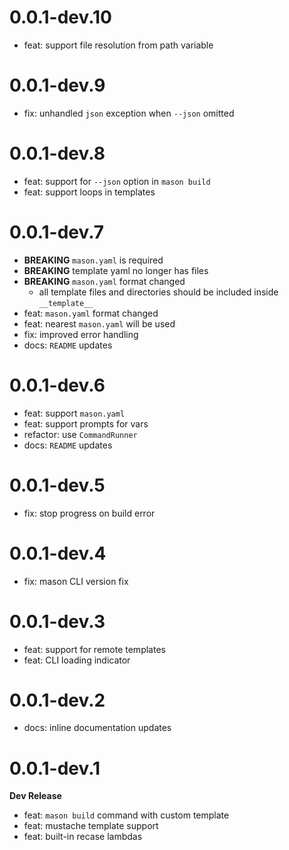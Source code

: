 # 0.0.1-dev.10

- feat: support file resolution from path variable

# 0.0.1-dev.9

- fix: unhandled `json` exception when `--json` omitted

# 0.0.1-dev.8

- feat: support for `--json` option in `mason build`
- feat: support loops in templates

# 0.0.1-dev.7

- **BREAKING** `mason.yaml` is required
- **BREAKING** template yaml no longer has files
- **BREAKING** `mason.yaml` format changed
  - all template files and directories should be included inside `__template__`
- feat: `mason.yaml` format changed
- feat: nearest `mason.yaml` will be used
- fix: improved error handling
- docs: `README` updates

# 0.0.1-dev.6

- feat: support `mason.yaml`
- feat: support prompts for vars
- refactor: use `CommandRunner`
- docs: `README` updates

# 0.0.1-dev.5

- fix: stop progress on build error

# 0.0.1-dev.4

- fix: mason CLI version fix

# 0.0.1-dev.3

- feat: support for remote templates
- feat: CLI loading indicator

# 0.0.1-dev.2

- docs: inline documentation updates

# 0.0.1-dev.1

**Dev Release**

- feat: `mason build` command with custom template
- feat: mustache template support
- feat: built-in recase lambdas
